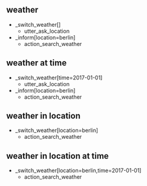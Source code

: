 ## weather
* _switch_weather[]
  - utter_ask_location
* _inform[location=berlin]
  - action_search_weather

## weather at time
* _switch_weather[time=2017-01-01]
  - utter_ask_location
* _inform[location=berlin]
  - action_search_weather

## weather in location
* _switch_weather[location=berlin]
  - action_search_weather

## weather in location at time
* _switch_weather[location=berlin,time=2017-01-01]
  - action_search_weather